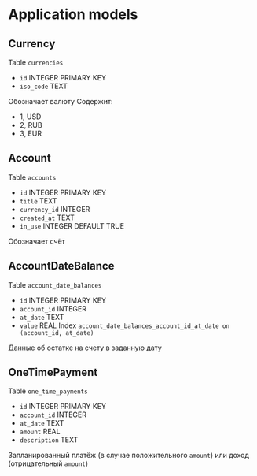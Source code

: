 # Application models

## Currency

Table `currencies`
- `id` INTEGER PRIMARY KEY
- `iso_code` TEXT

Обозначает валюту
Содержит:
- 1, USD
- 2, RUB
- 3, EUR

## Account

Table `accounts`
- `id` INTEGER PRIMARY KEY
- `title` TEXT
- `currency_id` INTEGER
- `created_at` TEXT
- `in_use` INTEGER DEFAULT TRUE

Обозначает счёт

## AccountDateBalance

Table `account_date_balances`
- `id` INTEGER PRIMARY KEY
- `account_id` INTEGER
- `at_date` TEXT
- `value` REAL
Index `account_date_balances_account_id_at_date on (account_id, at_date)`

Данные об остатке на счету в заданную дату

## OneTimePayment

Table `one_time_payments`
- `id` INTEGER PRIMARY KEY
- `account_id` INTEGER
- `at_date` TEXT
- `amount` REAL
- `description` TEXT

Запланированный платёж (в случае положительного `amount`) или доход (отрицательный `amount`)
